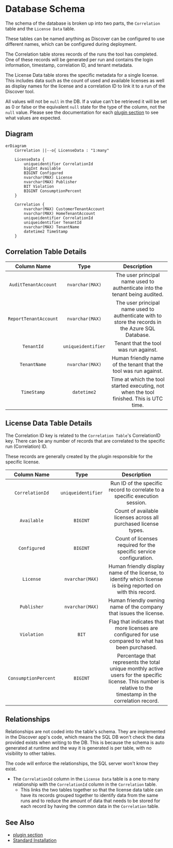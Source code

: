 # Database Schema

The schema of the database is broken up into two parts, the `Correlation` table and the `License Data` table.

These tables can be named anything as Discover can be configured to use different names, which can be configured during deployment.

The Correlation table stores records of the runs the tool has completed.
One of these records will be generated per run and contains the login information, timestamp, correlation ID, and tenant metadata.

The License Data table stores the specific metadata for a single license. This includes data such as the count of used and available licenses as well as display names for the license and a correlation ID to link it to a run of the Discover tool.

All values will not be `null` in the DB. If a value can't be retrieved it will be set as 0 or false or the equivalent `null` state for the type of the column, not the `null` value. Please see the documentation for each [plugin section](../Reference/index.md#plugin-overview) to see what values are expected.

## Diagram

```mermaid
erDiagram
    Correlation ||--o{ LicenseData : "1:many"

    LicenseData {
        uniqueidentifier CorrelationId
        bigInt Available
        BIGINT Configured
        nvarchar(MAX) License
        nvarchar(MAX) Publisher
        BIT Violation
        BIGINT ConsumptionPercent
    }

    Correlation {
        nvarchar(MAX) CustomerTenantAccount
        nvarchar(MAX) HomeTenantAccount
        uniqueidentifier CorrelationId
        uniqueidentifier TenantId
        nvarchar(MAX) TenantName
        datetime2 TimeStamp
    }
```

## Correlation Table Details

| Column Name | Type | Description |
| :---------: | :--: | :---------: |
| `AuditTenantAccount` | `nvarchar(MAX)` | The user principal name used to authenticate into the tenant being audited. |
| `ReportTenantAccount` | `nvarchar(MAX)` | The user principal name used to authenticate with to store the records in the Azure SQL Database. |
| `TenantId` | `uniqueidentifier` | Tenant that the tool was run against. |
| `TenantName` | `nvarchar(MAX)` | Human friendly name of the tenant that the tool was run against. |
| `TimeStamp` | `datetime2` | Time at which the tool started executing, not when the tool finished. This is UTC time. |

## License Data Table Details

The Correlation ID key is related to the `Correlation Table`'s CorrelationID key.
There can be any number of records that are correlated to the specific run (Correlation) ID.

These records are generally created by the plugin responsible for the specific license.

| Column Name | Type | Description |
| :---------: | :--: | :---------: |
| `CorrelationId` | `uniqueidentifier` | Run ID of the specific record to correlate to a specific execution session. |
| `Available` | `BIGINT` | Count of available licenses across all purchased license types. |
| `Configured` | `BIGINT` | Count of licenses required for the specific service configuration. |
| `License` | `nvarchar(MAX)` | Human friendly display name of the license, to identify which license is being reported on with this record. |
| `Publisher` | `nvarchar(MAX)` | Human friendly owning name of the company that issues the license.
| `Violation` | `BIT` | Flag that indicates that more licenses are configured for use compared to what has been purchased. |
| `ConsumptionPercent` | `BIGINT` | Percentage that represents the total unique monthly active users for the specific license. This number is relative to the timestamp in the correlation record. |

## Relationships

Relationships are not coded into the table's schema. They are implemented in the Discover app's code, which means the SQL DB won't check the data provided exists when writing to the DB. This is because the schema is auto generated at runtime and the way it is generated is per table, with no visibility to other tables.

The code will enforce the relationships, the SQL server won't know they exist.

- The `CorrelationId` column in the `License Data` table is a one to many relationship with the `CorrelationId` column in the `Correlation` table.
    - This links the two tables together so that the license data table can have its records grouped together to identify data from the same runs and to reduce the amount of data that needs to be stored for each record by having the common data in the `Correlation` table.

## See Also

- [plugin section](../Reference/index.md#plugin-overview)
- [Standard Installation](../Deployment/index.md#standard-installation-gui-based)

